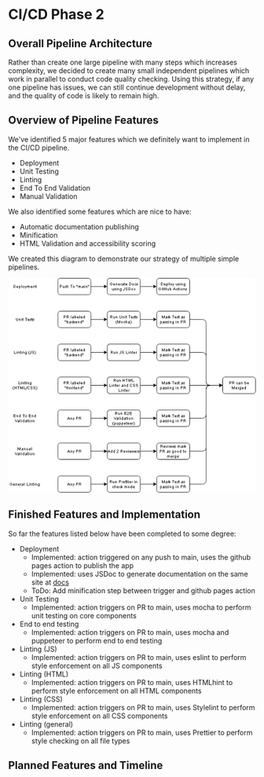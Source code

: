 # CI/CD Phase 2

## Overall Pipeline Architecture

Rather than create one large pipeline with many steps which increases complexity, we decided to create many small independent pipelines which work in parallel to conduct code quality checking. Using this strategy, if any one pipeline has issues, we can still continue development without delay, and the quality of code is likely to remain high.

## Overview of Pipeline Features

We've identified 5 major features which we definitely want to implement in the CI/CD pipeline.

-   Deployment
-   Unit Testing
-   Linting
-   End To End Validation
-   Manual Validation

We also identified some features which are nice to have:

-   Automatic documentation publishing
-   Minification
-   HTML Validation and accessibility scoring

We created this diagram to demonstrate our strategy of multiple simple pipelines.

![Pipeline Diagram](phase2.drawio.png)

## Finished Features and Implementation

So far the features listed below have been completed to some degree:

-   Deployment
    -   Implemented: action triggered on any push to main, uses the github pages action to publish the app
    -   Implemented: uses JSDoc to generate documentation on the same site at [docs](https://cse110-fa22-group29.github.io/cse110-fa22-group29/docs/)
    -   ToDo: Add minification step between trigger and github pages action
-   Unit Testing
    -   Implemented: action triggers on PR to main, uses mocha to perform unit testing on core components
-   End to end testing
    -   Implemented: action triggers on PR to main, uses mocha and puppeteer to perform end to end testing
-   Linting (JS)
    -   Implemented: action triggers on PR to main, uses eslint to perform style enforcement on all JS components
-   Linting (HTML)
    -   Implemented: action triggers on PR to main, uses HTMLhint to perform style enforcement on all HTML components
-   Linting (CSS)
    -   Implemented: action triggers on PR to main, uses Stylelint to perform style enforcement on all CSS components
-   Linting (general)
    -   Implemented: action triggers on PR to main, uses Prettier to perform style checking on all file types

## Planned Features and Timeline
